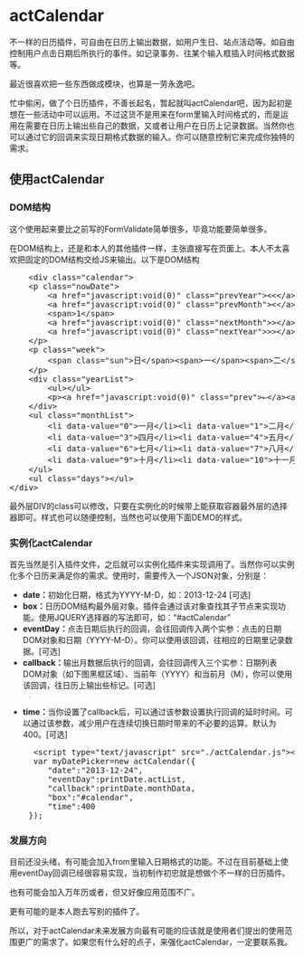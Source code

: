 actCalendar
===========

不一样的日历插件，可自由在日历上输出数据，如用户生日、站点活动等。如自由控制用户点击日期后所执行的事件。如记录事务、往某个输入框插入时间格式数据等。

<p>最近很喜欢把一些东西做成模块，也算是一劳永逸吧。</p>
<p>忙中偷闲，做了个日历插件，不善长起名，暂起就叫actCalendar吧，因为起初是想在一些活动中可以运用。不过这货不是用来在form里输入时间格式的，而是运用在需要在日历上输出些自己的数据，又或者让用户在日历上记录数据。当然你也可以通过它的回调来实现日期格式数据的输入。你可以随意控制它来完成你独特的需求。</p>

<h2>使用actCalendar</h2>
<h3>DOM结构</h3>
<p>这个使用起来要比之前写的FormValidate简单很多，毕竟功能要简单很多。</p>
<p>在DOM结构上，还是和本人的其他插件一样，主张直接写在页面上。本人不太喜欢把固定的DOM结构交给JS来输出。以下是DOM结构</p>
<pre class="brush:html;">
	&lt;div class="calendar"&gt;
    &lt;p class="nowDate"&gt;
        &lt;a href="javascript:void(0)" class="prevYear"&gt;&lt;&lt;&lt;/a&gt;
        &lt;a href="javascript:void(0)" class="prevMonth"&gt;&lt;&lt;/a&gt;
        &lt;span&gt;1&lt;/span&gt;
        &lt;a href="javascript:void(0)" class="nextMonth"&gt;&gt;&lt;/a&gt;
        &lt;a href="javascript:void(0)" class="nextYear"&gt;&gt;&gt;&lt;/a&gt;
    &lt;/p&gt;
    &lt;p class="week"&gt;
        &lt;span class="sun"&gt;日&lt;/span&gt;&lt;span&gt;一&lt;/span&gt;&lt;span&gt;二&lt;/span&gt;&lt;span&gt;三&lt;/span&gt;&lt;span&gt;四&lt;/span&gt;&lt;span&gt;五&lt;/span&gt;&lt;span class="sun"&gt;六&lt;/span&gt;
    &lt;/p&gt;
    &lt;div class="yearList"&gt;
        &lt;ul&gt;&lt;/ul&gt;
        &lt;p&gt;&lt;a href="javascript:void(0)" class="prev"&gt;←&lt;/a&gt;&lt;a href="javascript:void(0)" class="next"&gt;→&lt;/a&gt;&lt;a href="javascript:void(0)" class="close"&gt;×&lt;/a&gt;&lt;/p&gt;
    &lt;/div&gt;
    &lt;ul class="monthList"&gt;
        &lt;li data-value="0"&gt;一月&lt;/li&gt;&lt;li data-value="1"&gt;二月&lt;/li&gt;&lt;li data-value="2"&gt;三月&lt;/li&gt;
        &lt;li data-value="3"&gt;四月&lt;/li&gt;&lt;li data-value="4"&gt;五月&lt;/li&gt;&lt;li data-value="5"&gt;六月&lt;/li&gt;
        &lt;li data-value="6"&gt;七月&lt;/li&gt;&lt;li data-value="7"&gt;八月&lt;/li&gt;&lt;li data-value="8"&gt;九月&lt;/li&gt;
        &lt;li data-value="9"&gt;十月&lt;/li&gt;&lt;li data-value="10"&gt;十一月&lt;/li&gt;&lt;li data-value="11"&gt;十二月&lt;/li&gt;
    &lt;/ul&gt;
    &lt;ul class="days"&gt;&lt;/ul&gt;
&lt;/div&gt;
</pre>

<p>最外层DIV的class可以修改，只要在实例化的时候带上能获取容器最外层的选择器即可。样式也可以随便控制，当然也可以使用下面DEMO的样式。</p>
<h3>实例化actCalendar</h3>
<p>首先当然是引入插件文件，之后就可以实例化插件来实现调用了。当然你可以实例化多个日历来满足你的需求。使用时，需要传入一个JSON对象，分别是：</p>
<ul>
	<li><b>date：</b>初始化日期，格式为YYYY-M-D，如：2013-12-24 [可选]</li>
	<li><b>box：</b>日历DOM结构最外层对象。插件会通过该对象查找其子节点来实现功能。使用JQUERY选择器的写法即可，如：“#actCalendar”</li>
	<li><b>eventDay：</b>点击日期后执行的回调，会往回调传入两个实参：点击的日期DOM对象和日期（YYYY-M-D）。你可以使用该回调，往相应的日期里记录数据。[可选]</li>
	<li><b>callback：</b>输出月数据后执行的回调，会往回调传入三个实参：日期列表DOM对象（如下图黑框区域）、当前年（YYYY）和当前月（M），你可以使用该回调，往日历上输出些标记。[可选]<br />
		<img src="http://www.itooy.com/Uploads/20131226/actCalendar.png" alt="" style="margin:10px;border:2px solid #e0e0e0">
	</li>
	<li><b>time：</b>当你设置了callback后，可以通过该参数设置执行回调的延时时间。可以通过该参数，减少用户在连续切换日期时带来的不必要的运算。默认为400。[可选]</li>
</ul>
<pre class="brush:javascript;">
	 &lt;script type="text/javascript" src="./actCalendar.js"&gt;&lt;/script&gt;
     var myDatePicker=new actCalendar({
     	"date":"2013-12-24",
        "eventDay":printDate.actList,
        "callback":printDate.monthData,
        "box":"#calendar",
        "time":400
    });
</pre>

<h3>发展方向</h3>
<p>目前还没头绪，有可能会加入from里输入日期格式的功能。不过在目前基础上使用eventDay回调已经很容易实现，当初制作初忠就是想做个不一样的日历插件。</p>
<p>也有可能会加入万年历或者，但又好像应用范围不广。</p>
<p>更有可能的是本人跑去写别的插件了。</p>
<p>所以，对于actCalendar未来发展方向最有可能的应该就是使用者们提出的使用范围更广的需求了。如果您有什么好的点子，来强化actCalendar，一定要联系我。</p>

